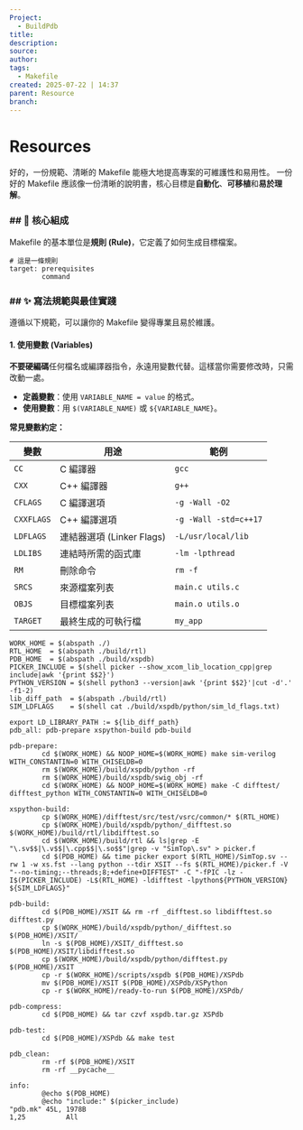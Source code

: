```yaml
---
Project:
  - BuildPdb
title: 
description: 
source: 
author: 
tags:
  - Makefile
created: 2025-07-22 | 14:37
parent: Resource
branch:
---
```

# Resources
好的，一份規範、清晰的 Makefile 能極大地提高專案的可維護性和易用性。
一份好的 Makefile 應該像一份清晰的說明書，核心目標是**自動化**、**可移植**和**易於理解**。
### ## 📜 核心組成
Makefile 的基本單位是**規則 (Rule)**，它定義了如何生成目標檔案。

```
# 這是一條規則 
target: prerequisites 
		command
```

### ## ✨ 寫法規範與最佳實踐

遵循以下規範，可以讓你的 Makefile 變得專業且易於維護。
#### 1. 使用變數 (Variables)
**不要硬編碼**任何檔名或編譯器指令，永遠用變數代替。這樣當你需要修改時，只需改動一處。
- **定義變數**：使用 `VARIABLE_NAME = value` 的格式。
- **使用變數**：用 `$(VARIABLE_NAME)` 或 `${VARIABLE_NAME}`。

**常見變數約定：**

|變數|用途|範例|
|---|---|---|
|`CC`|C 編譯器|`gcc`|
|`CXX`|C++ 編譯器|`g++`|
|`CFLAGS`|C 編譯選項|`-g -Wall -O2`|
|`CXXFLAGS`|C++ 編譯選項|`-g -Wall -std=c++17`|
|`LDFLAGS`|連結器選項 (Linker Flags)|`-L/usr/local/lib`|
|`LDLIBS`|連結時所需的函式庫|`-lm -lpthread`|
|`RM`|刪除命令|`rm -f`|
|`SRCS`|來源檔案列表|`main.c utils.c`|
|`OBJS`|目標檔案列表|`main.o utils.o`|
|`TARGET`|最終生成的可執行檔|`my_app`|

```
WORK_HOME = $(abspath ./)
RTL_HOME  = $(abspath ./build/rtl)
PDB_HOME  = $(abspath ./build/xspdb)
PICKER_INCLUDE = $(shell picker --show_xcom_lib_location_cpp|grep include|awk '{print $$2}')
PYTHON_VERSION = $(shell python3 --version|awk '{print $$2}'|cut -d'.' -f1-2)
lib_diff_path  = $(abspath ./build/rtl)
SIM_LDFLAGS    = $(shell cat ./build/xspdb/python/sim_ld_flags.txt)

export LD_LIBRARY_PATH := ${lib_diff_path}
pdb_all: pdb-prepare xspython-build pdb-build

pdb-prepare:
        cd $(WORK_HOME) && NOOP_HOME=$(WORK_HOME) make sim-verilog WITH_CONSTANTIN=0 WITH_CHISELDB=0
        rm $(WORK_HOME)/build/xspdb/python -rf
        rm $(WORK_HOME)/build/xspdb/swig_obj -rf
        cd $(WORK_HOME) && NOOP_HOME=$(WORK_HOME) make -C difftest/ difftest_python WITH_CONSTANTIN=0 WITH_CHISELDB=0

xspython-build:
        cp $(WORK_HOME)/difftest/src/test/vsrc/common/* $(RTL_HOME)
        cp $(WORK_HOME)/build/xspdb/python/_difftest.so $(WORK_HOME)/build/rtl/libdifftest.so
        cd $(WORK_HOME)/build/rtl && ls|grep -E "\.sv$$|\.v$$|\.cpp$$|\.so$$"|grep -v "SimTop\.sv" > picker.f
        cd $(PDB_HOME) && time picker export $(RTL_HOME)/SimTop.sv --rw 1 -w xs.fst --lang python --tdir XSIT --fs $(RTL_HOME)/picker.f -V "--no-timing;--threads;8;+define+DIFFTEST" -C "-fPIC -lz -I$(PICKER_INCLUDE) -L$(RTL_HOME) -ldifftest -lpython${PYTHON_VERSION} ${SIM_LDFLAGS}"

pdb-build:
        cd $(PDB_HOME)/XSIT && rm -rf _difftest.so libdifftest.so difftest.py
        cp $(WORK_HOME)/build/xspdb/python/_difftest.so $(PDB_HOME)/XSIT/
        ln -s $(PDB_HOME)/XSIT/_difftest.so $(PDB_HOME)/XSIT/libdifftest.so
        cp $(WORK_HOME)/build/xspdb/python/difftest.py $(PDB_HOME)/XSIT
        cp -r $(WORK_HOME)/scripts/xspdb $(PDB_HOME)/XSPdb
        mv $(PDB_HOME)/XSIT $(PDB_HOME)/XSPdb/XSPython
        cp -r $(WORK_HOME)/ready-to-run $(PDB_HOME)/XSPdb/

pdb-compress:
        cd $(PDB_HOME) && tar czvf xspdb.tar.gz XSPdb  

pdb-test:
        cd $(PDB_HOME)/XSPdb && make test
        
pdb_clean:
        rm -rf $(PDB_HOME)/XSIT
        rm -rf __pycache__

info:
        @echo $(PDB_HOME)
        @echo "include:" $(picker_include)
"pdb.mk" 45L, 1978B                                                                                                                                   1,25          All


```